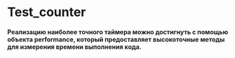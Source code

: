 # Test_counter
#### Реализацию наиболее точного таймера можно достигнуть с помощью объекта performance, который предоставляет высокоточные методы для измерения времени выполнения кода.
